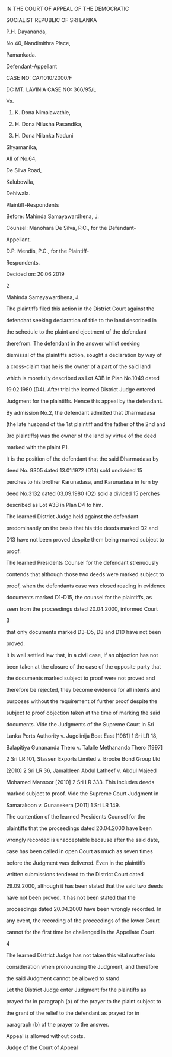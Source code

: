 IN THE COURT OF APPEAL OF THE DEMOCRATIC

SOCIALIST REPUBLIC OF SRI LANKA

P.H. Dayananda,

No.40, Nandimithra Place,

Pamankada.

Defendant-Appellant

CASE NO: CA/1010/2000/F

DC MT. LAVINIA CASE NO: 366/95/L

Vs.

1. K. Dona Nimalawathie,

2. H. Dona Nilusha Pasandika,

3. H. Dona Nilanka Naduni

Shyamanika,

All of No.64,

De Silva Road,

Kalubowila,

Dehiwala.

Plaintiff-Respondents

Before: Mahinda Samayawardhena, J.

Counsel: Manohara De Silva, P.C., for the Defendant-

Appellant.

D.P. Mendis, P.C., for the Plaintiff-

Respondents.

Decided on: 20.06.2019

2

Mahinda Samayawardhena, J.

The plaintiffs filed this action in the District Court against the

defendant seeking declaration of title to the land described in

the schedule to the plaint and ejectment of the defendant

therefrom. The defendant in the answer whilst seeking

dismissal of the plaintiffs action, sought a declaration by way of

a cross-claim that he is the owner of a part of the said land

which is morefully described as Lot A3B in Plan No.1049 dated

19.02.1980 (D4). After trial the learned District Judge entered

Judgment for the plaintiffs. Hence this appeal by the defendant.

By admission No.2, the defendant admitted that Dharmadasa

(the late husband of the 1st plaintiff and the father of the 2nd and

3rd plaintiffs) was the owner of the land by virtue of the deed

marked with the plaint P1.

It is the position of the defendant that the said Dharmadasa by

deed No. 9305 dated 13.01.1972 (D13) sold undivided 15

perches to his brother Karunadasa, and Karunadasa in turn by

deed No.3132 dated 03.09.1980 (D2) sold a divided 15 perches

described as Lot A3B in Plan D4 to him.

The learned District Judge held against the defendant

predominantly on the basis that his title deeds marked D2 and

D13 have not been proved despite them being marked subject to

proof.

The learned Presidents Counsel for the defendant strenuously

contends that although those two deeds were marked subject to

proof, when the defendants case was closed reading in evidence

documents marked D1-D15, the counsel for the plaintiffs, as

seen from the proceedings dated 20.04.2000, informed Court

3

that only documents marked D3-D5, D8 and D10 have not been

proved.

It is well settled law that, in a civil case, if an objection has not

been taken at the closure of the case of the opposite party that

the documents marked subject to proof were not proved and

therefore be rejected, they become evidence for all intents and

purposes without the requirement of further proof despite the

subject to proof objection taken at the time of marking the said

documents. Vide the Judgments of the Supreme Court in Sri

Lanka Ports Authority v. Jugolinija Boat East [1981] 1 Sri LR 18,

Balapitiya Gunananda Thero v. Talalle Methananda Thero [1997]

2 Sri LR 101, Stassen Exports Limited v. Brooke Bond Group Ltd

[2010] 2 Sri LR 36, Jamaldeen Abdul Latheef v. Abdul Majeed

Mohamed Mansoor [2010] 2 Sri LR 333. This includes deeds

marked subject to proof. Vide the Supreme Court Judgment in

Samarakoon v. Gunasekera [2011] 1 Sri LR 149.

The contention of the learned Presidents Counsel for the

plaintiffs that the proceedings dated 20.04.2000 have been

wrongly recorded is unacceptable because after the said date,

case has been called in open Court as much as seven times

before the Judgment was delivered. Even in the plaintiffs

written submissions tendered to the District Court dated

29.09.2000, although it has been stated that the said two deeds

have not been proved, it has not been stated that the

proceedings dated 20.04.2000 have been wrongly recorded. In

any event, the recording of the proceedings of the lower Court

cannot for the first time be challenged in the Appellate Court.

4

The learned District Judge has not taken this vital matter into

consideration when pronouncing the Judgment, and therefore

the said Judgment cannot be allowed to stand.

Let the District Judge enter Judgment for the plaintiffs as

prayed for in paragraph (a) of the prayer to the plaint subject to

the grant of the relief to the defendant as prayed for in

paragraph (b) of the prayer to the answer.

Appeal is allowed without costs.

Judge of the Court of Appeal